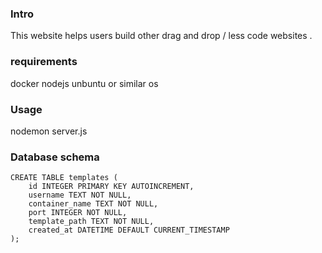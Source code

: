 ### Intro
This website helps users build other drag and drop / less code websites .


### requirements
docker
nodejs
unbuntu or similar os

### Usage
nodemon server.js 

### Database schema 
```
CREATE TABLE templates (
    id INTEGER PRIMARY KEY AUTOINCREMENT,
    username TEXT NOT NULL,
    container_name TEXT NOT NULL,
    port INTEGER NOT NULL,
    template_path TEXT NOT NULL,
    created_at DATETIME DEFAULT CURRENT_TIMESTAMP
);
```